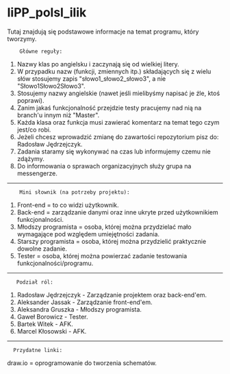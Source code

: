 # IiPP_polsl_ilik

Tutaj znajdują się podstawowe informacje na temat programu, który tworzymy.
  
        Główne reguły:
1. Nazwy klas po angielsku i zaczynają się od wielkiej litery.
2. W przypadku nazw (funkcji, zmiennych itp.) składających się z wielu słów stosujemy zapis "słowo1_słowo2_słowo3",
a nie "Słowo1Słowo2Słowo3".
3. Stosujemy nazwy angielskie (nawet jeśli mielibyśmy napisać je źle, ktoś poprawi).
4. Zanim jakaś funkcjonalność przejdzie testy pracujemy nad nią na branch'u innym niż "Master".
5. Każda klasa oraz funkcja musi zawierać komentarz na temat tego czym jest/co robi. 
6. Jeżeli chcesz wprowadzić zmianę do zawartości repozytorium pisz do: Radosław Jędrzejczyk.
7. Zadania staramy się wykonywać na czas lub informujemy czemu nie zdążymy.
8. Do informowania o sprawach organizacyjnych służy grupa na messengerze. 

--------------------


        Mini słownik (na potrzeby projektu):
1. Front-end = to co widzi użytkownik.
2. Back-end = zarządzanie danymi oraz inne ukryte przed użytkownikiem funkcjonalności.
3. Młodszy programista = osoba, której można przydzielać mało wymagające pod względem umiejętności zadania.
4. Starszy programista = osoba, której można przydzielić praktycznie dowolne zadanie.
5. Tester = osoba, której można powierzać zadanie testowania funkcjonalności/programu.


--------------------

       Podział ról: 
1. Radosław Jędrzejczyk - Zarządzanie projektem oraz back-end'em.
2. Aleksander Jassak - Zarządzanie front-end'em.
3. Aleksandra Gruszka - Młodszy programista.
4. Gaweł Borowicz - Tester.
5. Bartek Witek - AFK.
6. Marcel Kłosowski - AFK.

--------------------
     
      Przydatne linki: 
 draw.io = oprogramowanie do tworzenia schematów.
